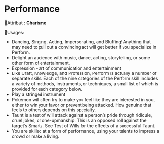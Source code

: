 # Performance

🚧Attribut : **Charisme**

🚧Usages:

- Dancing, Singing, Acting, Impersonating, and Bluffing! Anything that may need to pull out a convincing act will get better if you specialize in Perform.
- Delight an audience with music, dance, acting, storytelling, or some other form of entertainment.
- Expression - art of communication and entertainment
- Like Craft, Knowledge, and Profession, Perform is actually a number of separate skills. Each of the nine categories of the Perform skill includes a variety of methods, instruments, or techniques, a small list of which is provided for each category below.
- Play a stringed instrument
- Pokémon will often try to make you feel like they are interested in you, either to win your favor or prevent being attacked. How genuine that feels to others depends on this specialty.
- Taunt is a test of will attack against a person’s pride through ridicule, cruel jokes, or one-upmanship. This is an opposed roll against the target’s Smarts. See Test of Wills for the effects of a successful Taunt.
- You are skilled at a form of performance, using your talents to impress a crowd or make a living.
